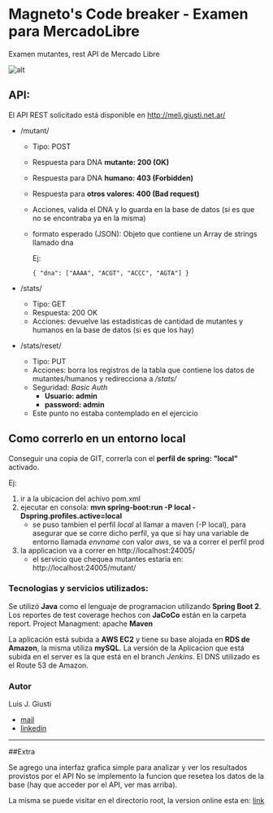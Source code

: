 # Magneto's Code breaker - Examen para MercadoLibre

Examen mutantes, rest API de Mercado Libre

![alt](https://static1.squarespace.com/static/57436421d51cd42eed1aaa2b/t/59dd39de12abd9781d7ea27a/1507225124111/ICON-DNA.png)


## API:
El API REST solicitado está disponible en http://meli.giusti.net.ar/

* /mutant/
  * Tipo: POST
  * Respuesta para DNA **mutante: 200 (OK)**
  * Respuesta para DNA **humano: 403 (Forbidden)**
  * Respuesta para **otros valores: 400 (Bad request)**
  * Acciones, valida el DNA y lo guarda en la base de datos (si es que no se encontraba ya en la misma)
  * formato esperado (JSON): Objeto que contiene un Array de strings llamado dna

    Ej:
    ```
    { "dna": ["AAAA", "ACGT", "ACCC", "AGTA"] }
    ```

* /stats/
  * Tipo: GET
  * Respuesta: 200 OK
  * Acciones: devuelve las estadisticas de cantidad de mutantes y humanos en la base de datos (si es que los hay)

* /stats/reset/
  * Tipo: PUT
  * Acciones: borra los registros de la tabla que contiene los datos de mutantes/humanos y redirecciona a _/stats/_
  * Seguridad: _Basic Auth_
    * **Usuario: admin**
    * **password: admin**
  * Este punto no estaba contemplado en el ejercicio


## Como correrlo en un entorno local
Conseguir una copia de GIT, correrla con el **perfil de spring: "local"** activado.

Ej:
1. ir a la ubicacion del achivo pom.xml
2. ejecutar en consola: **mvn spring-boot:run -P local -Dspring.profiles.active=local**
    * se puso tambien el perfil _local_ al llamar a maven (-P local), para asegurar que se corre dicho perfil, ya que si hay una variable de entorno llamada _envname_ con valor _aws_, se va a correr el perfil prod
3. la applicacion va a correr en http://localhost:24005/
    * el servicio que chequea mutantes estaria en: http://localhost:24005/mutant/

### Tecnologias y servicios utilizados:
Se utilizó **Java** como el lenguaje de programacion utilizando **Spring Boot 2**.
Los reportes de test coverage  hechos con **JaCoCo** están en la carpeta report.
Project Managment: apache **Maven**

La aplicación está subida a **AWS EC2** y tiene su base alojada en  **RDS de Amazon**, la misma utiliza **mySQL**.
La versión de la Aplicacion que está subida en el server es la que está en el branch _Jenkins_.
El DNS utilizado es el Route 53 de Amazon.

### Autor
Luis J. Giusti
* [mail](mailto:lgiusti84@gmail.com)
* [linkedin](https://www.linkedin.com/in/luisgiusti/)

---

##Extra

Se agrego una interfaz grafica simple para analizar y ver los resultados provistos por el API
No se implemento la funcion que resetea los datos de la base (hay que acceder por el API, ver mas arriba).

La misma se puede visitar en el directorio root, la version online esta en: [link](http://meli.giusti.net.ar/)